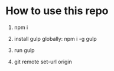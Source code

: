 # How to use this repo

1. npm i

2. install gulp globally: npm i -g gulp

3. run gulp

4. git remote set-url origin 